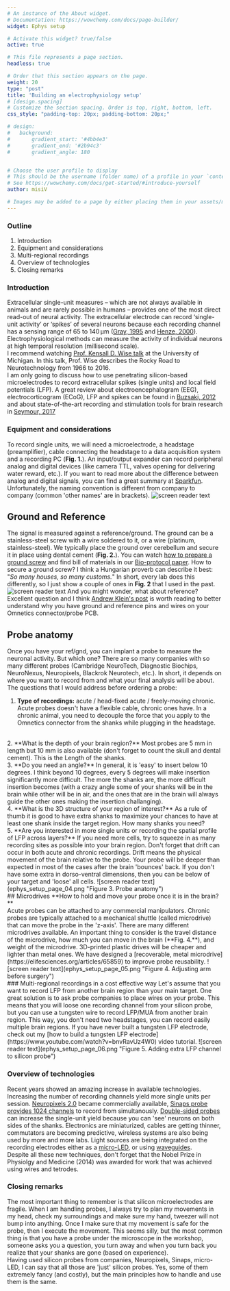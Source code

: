 ```yaml
---
# An instance of the About widget.
# Documentation: https://wowchemy.com/docs/page-builder/
widget: Ephys setup

# Activate this widget? true/false
active: true

# This file represents a page section.
headless: true

# Order that this section appears on the page.
weight: 20
type: "post"
title: 'Building an electrophysiology setup'
# [design.spacing]
# Customize the section spacing. Order is top, right, bottom, left.
css_style: "padding-top: 20px; padding-bottom: 20px;"

# design:
#   background:
#       gradient_start: '#4bb4e3'
#       gradient_end: '#2b94c3'
#       gradient_angle: 180


# Choose the user profile to display
# This should be the username (folder name) of a profile in your `content/authors/` folder.
# See https://wowchemy.com/docs/get-started/#introduce-yourself
author: misiV

# Images may be added to a page by either placing them in your assets/media/
---
```

### Outline
1. Introduction
2. Equipment and considerations
3. Multi-regional recordings
4. Overview of technologies
5. Closing remarks

### Introduction
Extracellular single-unit measures – which are not always available in animals and are rarely possible in humans – provides one of the most direct read-out of neural activity. The extracellular electrode can record ‘single-unit activity’ or ‘spikes’ of several neurons because each recording channel has a sensing range of 65 to 140 μm ([Gray, 1995](https://www.sciencedirect.com/science/article/pii/0165027095000852) and [Henze, 2000](https://journals.physiology.org/doi/epdf/10.1152/jn.2000.84.1.390)). Electrophysiological methods can measure the activity of individual neurons at high temporal resolution (millisecond scale).  <br /> 
I recommend watching [Prof. Kensall D. Wise talk](https://www.youtube.com/watch?v=G5mfF5yV_lA) at the University of Michigan. In this talk, Prof. Wise describes the Rocky Road to Neurotechnology from 1966 to 2016. <br /> 
I am only going to discuss how to use penetrating silicon-based microelectrodes to record extracellular spikes (single units) and local field potentials (LFP). A great review about electroencephalogram (EEG), electrocorticogram (ECoG), LFP and spikes can be found in [Buzsaki, 2012](https://www.nature.com/articles/nrn3241) and about state-of-the-art recording and stimulation tools for brain research in [Seymour, 2017](https://www.nature.com/articles/micronano201666) <br /> 
### Equipment and considerations
To record single units, we will need a microelectrode, a headstage (preamplifier), cable connecting the headstage to a data acquisition system and a recording PC (**Fig. 1.**). An input/output expander can record peripheral analog and digital devices (like camera TTL, valves opening for delivering water reward, etc.). If you want to read more about the difference between analog and digital signals, you can find a great summary at [Sparkfun](https://learn.sparkfun.com/tutorials/analog-vs-digital). Unfortunately, the naming convention is different from company to company (common 'other names' are in brackets). 
![screen reader text](ephys_setup_page_01.png "Figure 1. Components of an ephys setup")
<br />
## Ground and Reference
The signal is measured against a reference/ground. The ground can be a stainless-steel screw with a wire soldered to it, or a wire (platinum, stainless-steel). We typically place the ground over cerebellum and secure it in place using dental cement (**Fig. 2.**). You can watch [how to prepare a ground screw](https://www.youtube.com/watch?v=_XFqGOXRdm4) and find bill of materials in our [Bio-protocol paper](https://en.bio-protocol.org/en/bpdetail?id=4137&type=0). How to secure a ground screw? I think a Hungarian proverb can describe it best: "*So many houses, so many customs.*" In short, every lab does this differently, so I just show a couple of ones in **Fig. 2** that I used in the past. 
![screen reader text](ephys_setup_page_02.png "Figure 2. Ground/reference options")
And you might wonder, what about reference? Excellent question and I think [Andrew Klein's post](https://plexon.com/blog-post/point-of-reference/) is worth reading to better understand why you have ground and reference pins and wires on your Omnetics connector/probe PCB. 
<br />
## Probe anatomy
Once you have your ref/gnd, you can implant a probe to measure the neuronal activity. But which one? There are so many companies with so many different probes (Cambridge NeuroTech, Diagnostic Biochips, NeuroNexus, Neuropixels, Blackrok Neurotech, etc.). In short, it depends on where you want to record from and what your final analysis will be about. The questions that I would address before ordering a probe:
<br />
1. **Type of recordings:** acute / head-fixed acute / freely-moving chronic. Acute probes doesn't have a flexible cable, chronic ones have. In a chronic animal, you need to decouple the force that you apply to the Omnetics connector from the shanks while plugging in the headstage. 
<br />
2. **What is the depth of your brain region?** Most probes are 5 mm in length but 10 mm is also available (don't forget to count the skull and dental cement). This is the Length of the shanks.
<br />
3. **Do you need an angle?** In general, it is 'easy' to insert below 10 degrees. I think beyond 10 degrees, every 5 degrees will make insertion significantly more difficult. The more the shanks are, the more difficult insertion becomes (with a crazy angle some of your shanks will be in the brain while other will be in air, and the ones that are in the brain will always guide the other ones making the insertion challanging).
<br />
4. **What is the 3D structure of your region of interest?** As a rule of thumb it is good to have extra shanks to maximize your chances to have at least one shank inside the target region. How many shanks you need?
<br />
5. **Are you interested in more single units or recording the spatial profile of LFP across layers?** If you need more cells, try to squeeze in as many recording sites as possible into your brain region. Don't forget that drift can occur in both acute and chronic recordings. Drift means the physical movement of the brain relative to the probe. Your probe will be deeper than expected in most of the cases after the brain 'bounces' back. If you don't have some extra in dorso-ventral dimensions, then you can be below of your target and 'loose' all cells.  
![screen reader text](ephys_setup_page_04.png "Figure 3. Probe anatomy")
<br />
## Microdrives
**How to hold and move your probe once it is in the brain?** 
<br />
Acute probes can be attached to any commercial manipulators. Chronic probes are typically attached to a mechanical shuttle (called microdrive) that can move the probe in the 'z-axis'. There are many different microdrives available. An important thing to consider is the travel distance of the microdrive, how much you can move in the brain (**Fig. 4.**), and weight of the microdrive. 3D-printed plastic drives will be cheaper and lighter than metal ones. We have designed a [recoverable, metal microdrive](https://elifesciences.org/articles/65859) to improve probe reusability. 
![screen reader text](ephys_setup_page_05.png "Figure 4. Adjusting arm before surgery")
<br />
### Multi-regional recordings in a cost effective way
Let's assume that you want to record LFP from another brain region than your main target. One great solution is to ask probe companies to place wires on your probe. This means that you will loose one recording channel from your silicon probe, but you can use a tungsten wire to record LFP/MUA from another brain region. This way, you don't need two headstages, you can record easily multiple brain regions. If you have never built a tungsten LFP electrode, check out my [how to build a tungsten LFP electrode](https://www.youtube.com/watch?v=bnvRavUz4W0) video tutorial. 
![screen reader text](ephys_setup_page_06.png "Figure 5. Adding extra LFP channel to silicon probe")

### Overview of technologies
Recent years showed an amazing increase in available technologies. Increasing the number of recording channels yield more single units per session. [Neuropixels 2.0](https://www.neuropixels.org/) became commercially available, [Sinaps probe provides 1024 channels](https://www.neuronexus.com/products/electrode-arrays/sinaps/) to record from simultanously. [Double-sided probes](https://diagnosticbiochips.com/janus) can increase the single-unit yield because you can 'see' neurons on both sides of the shanks. Electronics are miniaturized, cables are getting thinner, commutators are becoming predictive, wireless systems are also being used by more and more labs. Light sources are being integrated on the recording electrodes either as a [micro-LED](https://www.sciencedirect.com/science/article/pii/S0896627315009265), or using [waveguides](https://www.nature.com/articles/s41378-018-0009-2).
<br />
Despite all these new techniques, don't forget that the Nobel Prize in Physiolgy and Medicine (2014) was awarded for work that was achieved using wires and tetrodes.

### Closing remarks
The most important thing to remember is that silicon microelectrodes are fragile. When I am handling probes, I always try to plan my movements in my head, check my surroundings and make sure my hand, tweezer will not bump into anything. Once I make sure that my movement is safe for the probe, then I execute the movement. This seems silly, but the most common thing is that you have a probe under the microscope in the workshop, someone asks you a question, you turn away and when you turn back you realize that your shanks are gone (based on experience). 
<br />
Having used silicon probes from companies, Neuropixels, Sinaps, micro-LED, I can say that all those are 'just' silicon probes. Yes, some of them extremely fancy (and costly), but the main principles how to handle and use them is the same. 